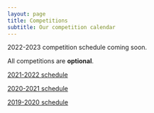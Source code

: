 ```yaml
---
layout: page
title: Competitions
subtitle: Our competition calendar
---
```


2022-2023 competition schedule coming soon.

All competitions are **optional**.

[2021-2022 schedule](/competitions-2122.md)

[2020-2021 schedule](/competitions-2021.md)

[2019-2020 schedule](/competitions-1920.md)
